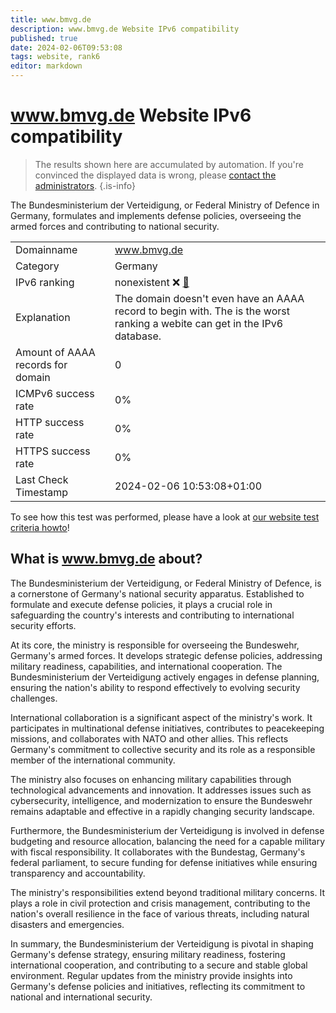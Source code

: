 ```yaml
---
title: www.bmvg.de
description: www.bmvg.de Website IPv6 compatibility
published: true
date: 2024-02-06T09:53:08
tags: website, rank6
editor: markdown
---
```


# www.bmvg.de Website IPv6 compatibility

> The results shown here are accumulated by automation. If you're convinced the displayed data is wrong, please [contact the administrators](/howto/chat). 
{.is-info}

The Bundesministerium der Verteidigung, or Federal Ministry of Defence in Germany, formulates and implements defense policies, overseeing the armed forces and contributing to national security.


|   |   |
| - | - |
| Domainname | www.bmvg.de
| Category | Germany |
| IPv6 ranking | nonexistent :x: [🔗](/howto/ranking) |
| Explanation | The domain doesn't even have an AAAA record to begin with. The is the worst ranking a webite can get in the IPv6 database. |
| Amount of AAAA records for domain | 0 |
| ICMPv6 success rate | 0%|
| HTTP success rate | 0% |
| HTTPS success rate | 0% |
| Last Check Timestamp | 2024-02-06 10:53:08+01:00 |

To see how this test was performed, please have a look at [our website test criteria howto](/howto/testcriteria/website)!


## What is www.bmvg.de about?
The Bundesministerium der Verteidigung, or Federal Ministry of Defence, is a cornerstone of Germany's national security apparatus. Established to formulate and execute defense policies, it plays a crucial role in safeguarding the country's interests and contributing to international security efforts.

At its core, the ministry is responsible for overseeing the Bundeswehr, Germany's armed forces. It develops strategic defense policies, addressing military readiness, capabilities, and international cooperation. The Bundesministerium der Verteidigung actively engages in defense planning, ensuring the nation's ability to respond effectively to evolving security challenges.

International collaboration is a significant aspect of the ministry's work. It participates in multinational defense initiatives, contributes to peacekeeping missions, and collaborates with NATO and other allies. This reflects Germany's commitment to collective security and its role as a responsible member of the international community.

The ministry also focuses on enhancing military capabilities through technological advancements and innovation. It addresses issues such as cybersecurity, intelligence, and modernization to ensure the Bundeswehr remains adaptable and effective in a rapidly changing security landscape.

Furthermore, the Bundesministerium der Verteidigung is involved in defense budgeting and resource allocation, balancing the need for a capable military with fiscal responsibility. It collaborates with the Bundestag, Germany's federal parliament, to secure funding for defense initiatives while ensuring transparency and accountability.

The ministry's responsibilities extend beyond traditional military concerns. It plays a role in civil protection and crisis management, contributing to the nation's overall resilience in the face of various threats, including natural disasters and emergencies.

In summary, the Bundesministerium der Verteidigung is pivotal in shaping Germany's defense strategy, ensuring military readiness, fostering international cooperation, and contributing to a secure and stable global environment. Regular updates from the ministry provide insights into Germany's defense policies and initiatives, reflecting its commitment to national and international security.


